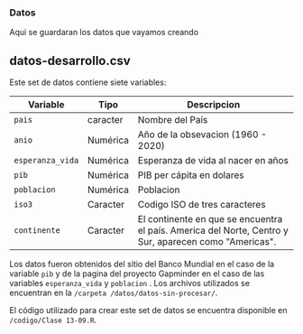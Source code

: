 ### Datos

Aqui se guardaran los datos que vayamos creando

## datos-desarrollo.csv

Este set de datos contiene siete variables:

| Variable         | Tipo      | Descripcion                                                                                           |
|------------------|-----------|-------------------------------------------------------------------------------------------------------|
| `pais`           | caracter  | Nombre del País                                                                                       |
| `anio`           | Numérica  | Año de la obsevacion (1960 - 2020)                                                                    |
| `esperanza_vida` | Numérica  | Esperanza de vida al nacer en años                                                                    |
| `pib`            | Numérica  | PIB per cápita en dolares                                                                             |
| `poblacion`      | Numérica  | Poblacion                                                                                             |
| `iso3`           | Caracter  | Codigo ISO de tres caracteres                                                                         |
| `continente`     | Caracter  | El continente en que se encuentra el país. America del Norte, Centro y Sur, aparecen como "Americas". |

Los datos fueron obtenidos del sitio del Banco Mundial en el caso de la variable `pib` y de la pagina del proyecto Gapminder en el caso de las variables `esperanza_vida` y `poblacion` . Los archivos utilizados se encuentran en la `/carpeta /datos/datos-sin-procesar/`.

El código utilizado para crear este set de datos se encuentra disponible en `/codigo/Clase 13-09.R`.
